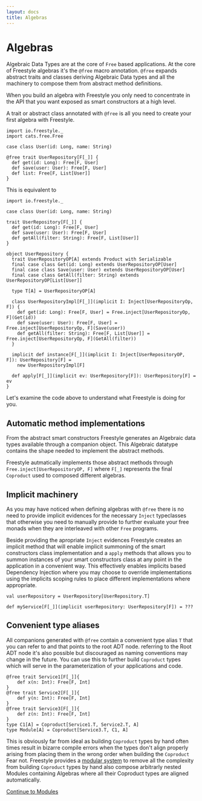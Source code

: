 ```yaml
---
layout: docs
title: Algebras
---
```


# Algebras

Algebraic Data Types are at the core of `Free` based applications.
At the core of Freestyle algebras it's the `@free` macro annotation.
`@free` expands abstract traits and classes deriving Algebraic Data types and all the machinery to compose them from
abstract method definitions.

When you build an algebra with Freestyle you only need to concentrate in the API that you want exposed as smart constructors
at a high level.

A trait or abstract class annotated with `@free` is all you need to create your first algebra with Freestyle.

```tut:silent
import io.freestyle._
import cats.free.Free

case class User(id: Long, name: String)

@free trait UserRepository[F[_]] {
  def get(id: Long): Free[F, User]
  def save(user: User): Free[F, User]
  def list: Free[F, List[User]]
}
```

This is equivalent to

```tut:silent
import io.freestyle._

case class User(id: Long, name: String)

trait UserRepository[F[_]] {
  def get(id: Long): Free[F, User]
  def save(user: User): Free[F, User]
  def getAll(filter: String): Free[F, List[User]]
}

object UserRepository {
  trait UserRepositoryOP[A] extends Product with Serializable
  final case class Get(id: Long) extends UserRepositoryOP[User]
  final case class Save(user: User) extends UserRepositoryOP[User]
  final case class GetAll(filter: String) extends UserRepositoryOP[List[User]]
  
  type T[A] = UserRepositoryOP[A]
  
  class UserRepositoryImpl[F[_]](implicit I: Inject[UserRepositoryOp, F]) {
	def get(id: Long): Free[F, User] = Free.inject[UserRepositoryOp, F](Get(id))
    def save(user: User): Free[F, User] = Free.inject[UserRepositoryOp, F](Save(user))
    def getAll(filter: String): Free[F, List[User]] = Free.inject[UserRepositoryOp, F](GetAll(filter))
  }
  
  implicit def instance[F[_]](implicit I: Inject[UserRepositoryOP, F]): UserRepository[F] =
    new UserRepositoryImpl[F]
  
  def apply[F[_]](implicit ev: UserRepository[F]): UserRepository[F] = ev
}
```

Let's examine the code above to understand what Freestyle is doing for you.

## Automatic method implementations

From the abstract smart constructors Freestyle generates an Algebraic data types available through a companion object.
This Algebraic datatype contains the shape needed to implement the abstract methods.

Freestyle autmatically implements those abstract methods through `Free.inject[UserRepositoryOP, F]` where `F[_]` represents
the final `Coproduct` used to composed different algebras.

## Implicit machinery

As you may have noticed when defining algebras with `@free` there is no need to provide implicit evidences for the necessary
`Inject` typeclasses that otherwise you need to manually provide to further evaluate your free monads when they are interleaved with other `Free` programs.

Beside providing the apropriate `Inject` evidences Freestyle creates an implicit method that will enable implicit summoning of the smart
constructors class implementation and a `apply` methods that allows you to summon instances of your smart constructors class at any point
in the application in a convenient way. This effectively enables implicits based Dependency Injection where you may choose to override implementations
using the implicits scoping rules to place different implementations where appropriate.

```tut:silent
val userRepository = UserRepository[UserRepository.T]
```

```tut:silent
def myService[F[_]](implicit userRepository: UserRepository[F]) = ???
```

## Convenient type aliases

All companions generated with `@free` contain a convenient type alias `T` that you can refer to and that points to the root
ADT node. referring to the Root ADT node it's also possible but discouraged as naming conventions may change in the future.
You can use this to further build `Coproduct` types which will serve in the parameterization of your applications and code.

```tut:silent
@free trait Service1[F[_]]{
	def x(n: Int): Free[F, Int]
}
@free trait Service2[F[_]]{
	def y(n: Int): Free[F, Int]
}
@free trait Service3[F[_]]{
	def z(n: Int): Free[F, Int]
}
type C1[A] = Coproduct[Service1.T, Service2.T, A]
type Module[A] = Coproduct[Service3.T, C1, A]
```

This is obviously far from ideal as building `Coproduct` types by hand often times result in bizarre compile errors
when the types don't align properly arising from placing them in the wrong order when building the `Coproduct`
Fear not. Freestyle provides a [modular system]() to remove all the complexity from building `Coproduct` types by hand also
compose arbitrarly nested Modules containing Algebras where all their Coproduct types are aligned automatically.

[Continue to Modules]()
